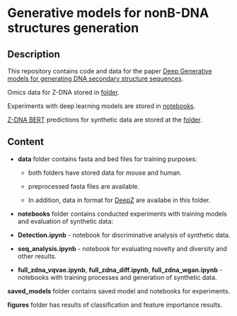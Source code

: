 # Generative models for nonB-DNA structures generation
## Description

This repository contains code and data for the paper [Deep Generative models for generating DNA secondary structure sequences](https://github.com/powidla/Secondary-structures-generation).

Omics data for Z-DNA stored in [folder](https://github.com/powidla/Secondary-structures-generation/tree/main/data/DeepZ_data/hg19_features/sparse).

Experiments with deep learning models are stored in [notebooks](https://github.com/powidla/Secondary-structures-generation/tree/main/notebooks).

[Z-DNA BERT](https://github.com/mitiau/Z-DNABERT/blob/main/ZDNA-prediction.ipynb) predictions for synthetic data are stored at the [folder](https://github.com/powidla/Secondary-structures-generation/tree/main/zdna_bert).

## Content
- **data** folder contains fasta and bed files for training purposes:
  - both folders have stored data for mouse and human.
    
  - preprocessed fasta files are available.
    
  - In addition, data in format for [DeepZ](https://github.com/Nazar1997/DeepZ) are availabe in this folder.

- **notebooks** folder contains conducted experiments with training models and evaluation of synthetic data: 

- **Detection.ipynb** - notebook for discriminative analysis of synthetic data.
- **seq_analysis.ipynb** - notebook for evaluating novelty and diversity and other results.
- **full_zdna_vqvae.ipynb**, **full_zdna_diff.ipynb**, **full_zdna_wgan.ipynb** - notebooks with training processes and generation of synthetic data. 

**saved_models** folder contains saved model and notebooks for experiments.

**figures** folder has results of classification and feature importance results.





